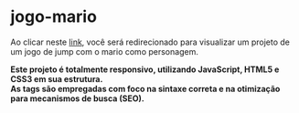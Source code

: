 # jogo-mario
 
Ao clicar neste <a href="https://thiago-tsg.github.io/jogo-mario/html" target="_blank">link</a>, você será redirecionado para visualizar um projeto de um jogo de jump com o mario como personagem.<br>

<strong>
Este projeto é totalmente responsivo, utilizando JavaScript, HTML5 e CSS3 em sua estrutura.<br>
As tags são empregadas com foco na sintaxe correta e na otimização para mecanismos de busca (SEO).
</strong>
